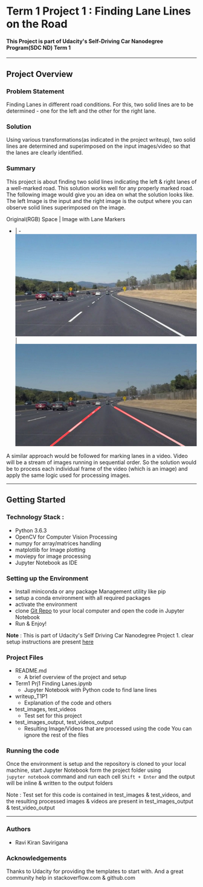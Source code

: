 
# **Term 1 Project 1 : Finding Lane Lines on the Road** 

#### This Project is part of Udacity's Self-Driving Car Nanodegree Program(SDC ND) Term 1

---

## Project Overview


### **Problem Statement** <br/>
Finding Lanes in different road conditions. For this, two solid lines are to be determined - one for the left and the other for the right lane.

### **Solution** <br/>
Using various transformations(as indicated in the project writeup), two solid lines are determined and superimposed on the input images/video so that the lanes are clearly identified.

### **Summary**<br/>
This project is about finding two solid lines indicating the left & right lanes of a well-marked road. This solution works well for any properly marked road.
The following image would give you an idea on what the solution looks like. The left Image is the input and the right image is the output where you can observe solid lines superimposed on the image.

Original(RGB) Space | Image with Lane Markers
- | - 
![Original(RGB) Space](test_images_output/SolidWhiteTransformations/solidWhiteCurve.jpg) |  ![Image with Lane Markers](test_images_output/SolidWhiteTransformations/output_solidWhiteCurve.jpg)

A similar approach would be followed for marking lanes in a video. Video will be a stream of images running in sequential order. So the solution would be to process each individual frame of the video (which is an image) and apply the same logic used for processing images.

---

## Getting Started

### **Technology Stack** :
  * Python 3.6.3
  * OpenCV for Computer Vision Processing
  * numpy for array/matrices handling
  * matplotlib for Image plotting
  * moviepy for image processing
  * Jupyter Notebook as IDE
  

### **Setting up the Environment** <br/>
* Install miniconda or any package Management utility like pip
* setup a conda environment with all required packages
* activate the environment
* clone [Git Repo](https://github.com/mymachinelearnings/CarND-LaneLines-P1.git) to your local computer and open the code in Jupyter Notebook
* Run & Enjoy!
    
**Note** : This is part of Udacity's Self Driving Car Nanodegree Project 1. clear setup instructions are present [here](https://github.com/udacity/CarND-Term1-Starter-Kit/blob/master/doc/configure_via_anaconda.md)


### **Project Files** <br/>
* README.md 
    * A brief overview of the project and setup
* Term1 Prj1 Finding Lanes.ipynb 
    * Jupyter Notebook with Python code to find lane lines
* writeup_T1P1 
    * Explanation of the code and others
* test_images, test_videos 
    * Test set for this project
* test_images_output, test_videos_output 
    * Resulting Image/Videos that are processed using the code
You can ignore the rest of the files

### **Running the code** <br/>
Once the environment is setup and the repository is cloned to your local machine, start Jupyter Notebook form the project folder using <br/> `jupyter notebook` command and run each cell `Shift + Enter` and the output will be inline & written to the output folders

Note : Test set for this code is contained in test_images & test_videos, and the resulting processed images & videos are present in test_images_output & test_video_output

---

### **Authors** <br/>
* Ravi Kiran Savirigana

### **Acknowledgements** <br/>
Thanks to Udacity for providing the templates to start with. And a great community help in stackoverflow.com & github.com
